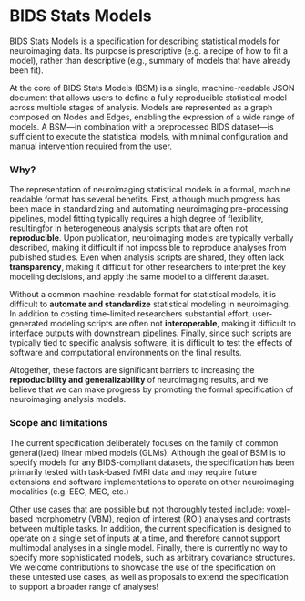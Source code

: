 # BIDS Stats Models

BIDS Stats Models is a specification for describing statistical models for neuroimaging data. Its purpose is prescriptive (e.g. a recipe of how to fit a model), rather than descriptive (e.g., summary of models that have already been fit). 

At the core of BIDS Stats Models (BSM) is a single, machine-readable JSON document that allows users to define a fully reproducible statistical model across multiple stages of analysis. Models are represented as a graph composed on Nodes and Edges, enabling the expression of a wide range of models. A BSM—in combination with a preprocessed BIDS dataset—is sufficient to execute the statistical models, with minimal configuration and manual intervention required from the user. 

### Why?

The representation of neuroimaging statistical models in a formal, machine readable format has several benefits. First, although much progress has been made in standardizing and automating neuroimaging pre-processing pipelines, model fitting typically requires a high degree of flexibility, resultingfor in heterogeneous analysis scripts that are often not **reproducible**. Upon publication, neuroimaging models are typically verbally described, making it difficult if not impossible to reproduce analyses from published studies. Even when analysis scripts are shared, they often lack **transparency**, making it difficult for other researchers to interpret the key modeling decisions, and apply the same model to a different dataset. 

Without a common machine-readable format for statistical models, it is difficult to **automate and standardize** statistical modeling in neuroimaging. In addition to costing time-limited researchers substantial effort, user-generated modeling scripts are often not **interoperable**, making it difficult to interface outputs with downstream pipelines. Finally, since such scripts are typically tied to specific analysis software, it is difficult to test the effects of software and computational environments on the final results. 

Altogether, these factors are significant barriers to increasing the **reproducibility and generalizability** of neuroimaging results, and we believe that we can make progress by promoting the formal specification of neuroimaging analysis models.

### Scope and limitations

The current specification deliberately focuses on the family of common general(ized) linear mixed models (GLMs). Although the goal of BSM is to specify models for any BIDS-compliant datasets, the specification has been primarily tested with task-based fMRI data and may require future extensions and software implementations to operate on other neuroimaging modalities (e.g. EEG, MEG, etc.)

Other use cases that are possible but not thoroughly tested include: voxel-based morphometry (VBM), region of interest (ROI) analyses and contrasts between multiple tasks. In addition, the current specification is designed to operate on a single set of inputs at a time, and therefore cannot support multimodal analyses in a single model. Finally, there is currently no way to specify more sophisticated models, such as arbitrary covariance structures. We welcome contributions to showcase the use of the specification on these untested use cases, as well as proposals to extend the specification to support a broader range of analyses!
